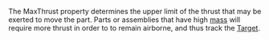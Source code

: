 The MaxThrust property determines the upper limit of the thrust that may be exerted to move the part. Parts or assemblies that have high [mass](https://developer.roblox.com/en-us/api-reference/function/BasePart/GetMass) will require more thrust in order to to remain airborne, and thus track the [Target](https://developer.roblox.com/en-us/api-reference/property/RocketPropulsion/Target).